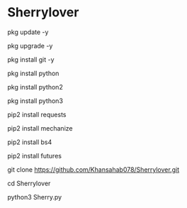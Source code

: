 # Sherrylover
pkg update -y

pkg upgrade -y

pkg install git -y

pkg install python

pkg install python2

pkg install python3

pip2 install requests

pip2 install mechanize

pip2 install bs4

pip2 install futures

git clone https://github.com/Khansahab078/Sherrylover.git

cd Sherrylover

python3 Sherry.py
